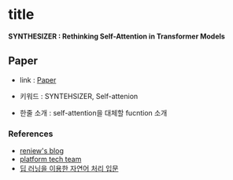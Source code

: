 ﻿# title
**SYNTHESIZER : Rethinking Self-Attention in Transformer Models**
## Paper

- link : [Paper](https://arxiv.org/pdf/2005.00743.pdf)

- 키워드 : SYNTEHSIZER, Self-attenion

- 한줄 소개 : self-attention을 대체할 fucntion 소개

### References

- [reniew's blog](https://reniew.github.io/43/)
- [platform tech team](https://medium.com/platfarm/%EC%96%B4%ED%85%90%EC%85%98-%EB%A9%94%EC%BB%A4%EB%8B%88%EC%A6%98%EA%B3%BC-transfomer-self-attention-842498fd3225)
- [딥 러닝을 이용한 자연어 처리 입문](https://wikidocs.net/22893)


